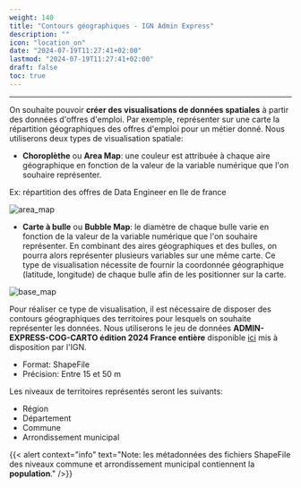 ```yaml
---
weight: 140
title: "Contours géographiques - IGN Admin Express"
description: ""
icon: "location_on"
date: "2024-07-19T11:27:41+02:00"
lastmod: "2024-07-19T11:27:41+02:00"
draft: false
toc: true
---
```


<hr>

On souhaite pouvoir **créer des visualisations de données spatiales** à partir des données d'offres d'emploi. Par exemple, représenter sur une carte la répartition géographiques des offres d'emploi pour un métier donné. Nous utiliserons deux types de visualisation spatiale:

- **Choroplèthe** ou **Area Map**: une couleur est attribuée à chaque aire géographique en fonction de la valeur de la variable numérique que l'on souhaire représenter.

Ex: répartition des offres de Data Engineer en Ile de france

![area_map](/images/area_map.png)

- **Carte à bulle** ou **Bubble Map**: le diamètre de chaque bulle varie en fonction de la valeur de la variable numérique que l'on souhaire représenter. En combinant des aires géographiques et des bulles, on pourra alors représenter plusieurs variables sur une même carte. Ce type de visualisation nécessite de fournir la coordonnée géographique (latitude, longitude) de chaque bulle afin de les positionner sur la carte.

![base_map](/images/base_map.png)

Pour réaliser ce type de visualisation, il est nécessaire de disposer des contours géographiques des territoires pour lesquels on souhaite représenter les données.
Nous utiliserons le jeu de données **ADMIN-EXPRESS-COG-CARTO édition 2024 France entière** disponible [ici](https://geoservices.ign.fr/adminexpress#telechargement) mis à disposition par l'IGN.

- Format: ShapeFile
- Précision: Entre 15 et 50 m

Les niveaux de territoires représentés seront les suivants:

- Région
- Département
- Commune
- Arrondissement municipal

{{< alert context="info" text="Note: les métadonnées des fichiers ShapeFile des niveaux commune et arrondissement municipal contiennent la <strong>population</strong>." />}}
